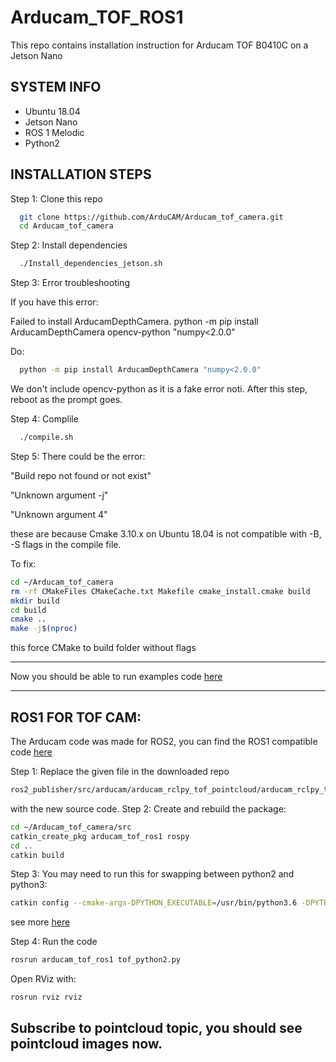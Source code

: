 # Arducam_TOF_ROS1

This repo contains installation instruction for Arducam TOF B0410C on a Jetson Nano 

SYSTEM INFO
---------

- Ubuntu 18.04
- Jetson Nano
- ROS 1 Melodic
- Python2

INSTALLATION STEPS
---------

Step 1: Clone this repo
```bash
  git clone https://github.com/ArduCAM/Arducam_tof_camera.git
  cd Arducam_tof_camera
```
Step 2: Install dependencies

```bash
  ./Install_dependencies_jetson.sh
```
Step 3: Error troubleshooting

If you have this error:

Failed to install ArducamDepthCamera.
python -m pip install ArducamDepthCamera opencv-python "numpy<2.0.0"

Do:

```bash
  python -m pip install ArducamDepthCamera "numpy<2.0.0"
``` 
We don't include opencv-python as it is a fake error noti.
After this step, reboot as the prompt goes.

Step 4: Complile

```bash
  ./compile.sh
```
Step 5:
There could be the error:

"Build repo not found or not exist" 

"Unknown argument -j"

"Unknown argument 4"

these are because Cmake 3.10.x on Ubuntu 18.04 is not compatible with -B, -S flags in the compile file. 

To fix:
```bash
cd ~/Arducam_tof_camera
rm -rf CMakeFiles CMakeCache.txt Makefile cmake_install.cmake build
mkdir build
cd build
cmake ..
make -j$(nproc)
```
this force CMake to build folder without flags

-------------------
Now you should be able to run examples code [here](https://github.com/ArduCAM/Arducam_tof_camera)

-------------------
ROS1 FOR TOF CAM:
---------
The Arducam code was made for ROS2, you can find the ROS1 compatible code [here](tof_python2.py)

Step 1: Replace the given file in the downloaded repo 
```bash
ros2_publisher/src/arducam/arducam_rclpy_tof_pointcloud/arducam_rclpy_tof_pointcloud/tof_pointcloud.py
```
with the new source code. 
Step 2: 
Create and rebuild the package:
```bash
cd ~/Arducam_tof_camera/src
catkin_create_pkg arducam_tof_ros1 rospy
cd ..
catkin build
```
Step 3: You may need to run this for swapping between python2 and python3:
```bash
catkin config --cmake-args-DPYTHON_EXECUTABLE=/usr/bin/python3.6 -DPYTHON_LIBRARY=/usr/lib/aarch64-linux-gnu/libpython3.6m.so
```
see more [here](https://medium.com/@beta_b0t/how-to-setup-ros-with-python-3-44a69ca36674) 

Step 4: Run the code
```bash
rosrun arducam_tof_ros1 tof_python2.py
```
Open RViz with:
```bash
rosrun rviz rviz
```
Subscribe to pointcloud topic, you should see pointcloud images now.
------------------------------



